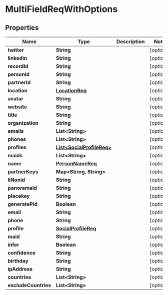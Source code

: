

# MultiFieldReqWithOptions


## Properties

| Name | Type | Description | Notes |
|------------ | ------------- | ------------- | -------------|
|**twitter** | **String** |  |  [optional] |
|**linkedin** | **String** |  |  [optional] |
|**recordId** | **String** |  |  [optional] |
|**personId** | **String** |  |  [optional] |
|**partnerId** | **String** |  |  [optional] |
|**location** | [**LocationReq**](LocationReq.md) |  |  [optional] |
|**avatar** | **String** |  |  [optional] |
|**website** | **String** |  |  [optional] |
|**title** | **String** |  |  [optional] |
|**organization** | **String** |  |  [optional] |
|**emails** | **List&lt;String&gt;** |  |  [optional] |
|**phones** | **List&lt;String&gt;** |  |  [optional] |
|**profiles** | [**List&lt;SocialProfileReq&gt;**](SocialProfileReq.md) |  |  [optional] |
|**maids** | **List&lt;String&gt;** |  |  [optional] |
|**name** | [**PersonNameReq**](PersonNameReq.md) |  |  [optional] |
|**partnerKeys** | **Map&lt;String, String&gt;** |  |  [optional] |
|**liNonid** | **String** |  |  [optional] |
|**panoramaId** | **String** |  |  [optional] |
|**placekey** | **String** |  |  [optional] |
|**generatePid** | **Boolean** |  |  [optional] |
|**email** | **String** |  |  [optional] |
|**phone** | **String** |  |  [optional] |
|**profile** | [**SocialProfileReq**](SocialProfileReq.md) |  |  [optional] |
|**maid** | **String** |  |  [optional] |
|**infer** | **Boolean** |  |  [optional] |
|**confidence** | **String** |  |  [optional] |
|**birthday** | **String** |  |  [optional] |
|**ipAddress** | **String** |  |  [optional] |
|**countries** | **List&lt;String&gt;** |  |  [optional] |
|**excludeCountries** | **List&lt;String&gt;** |  |  [optional] |



